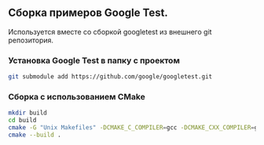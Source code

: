 ## Сборка примеров Google Test.

Используется вместе со сборкой googletest из внешнего git репозитория.

### Установка Google Test в папку с проектом
```sh
git submodule add https://github.com/google/googletest.git
```

### Сборка с использованием CMake
```sh
mkdir build
cd build
cmake -G "Unix Makefiles" -DCMAKE_C_COMPILER=gcc -DCMAKE_CXX_COMPILER=g++ -DCMAKE_BUILD_TYPE=Release -DTEST=true ..
cmake --build .
```
